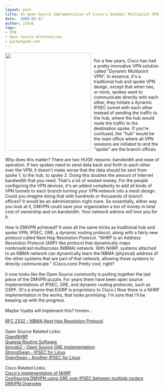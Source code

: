 ```yaml
---
layout: post
title: An Open Source Implementation of Cisco's Dynamic Multipoint VPN (DMVPN)
date: '2009-05-31'
author: jtdub
tags:
- VPN
- Open Source Alternatives
- packetgeek.net
---
```

<a href="/images/dmvpn.png">
 <img alt="" border="0" id="BLOGGER_PHOTO_ID_5342101414570795810" src="/images/dmvpn.png" style="float:left; margin:0 10px 10px 0;cursor:pointer; cursor:hand;width: 280px; height: 320px;"/>
</a>
<br/>
For a few years, Cisco has had a pretty innovative VPN solution called "Dynamic Multipoint VPN". In essence, it's a traditional hub and spoke VPN design, except that when two, or more, spokes want to communicate directly with each other, they initiate a dynamic IPSEC tunnel with each other instead of sending the traffic to the hub, where the hub would route the traffic to the destination spoke. If you're confused, the "hub" would be the main office where all VPN sessions are initiated to and the "spoke" are the branch offices.
<br/>
<br/>
Why does this matter? There are two HUGE reasons: bandwidth and ease of operation. If two spokes need to send data back and forth to each other over the VPN, it doesn't make sense that the data should be sent from spoke 1, to the hub, to spoke 2. Doing this doubles the amount of Internet bandwidth that you need. That's a lot of wasted money. For the people configuring the VPN devices, it's an added complexity to add all kinds of VPN tunnels to each branch turning your VPN network into a mesh design. Could you imagine doing that with hundreds or thousands of branch offices? It would be an administration night mare. So essentially, either way you look at it, DMVPN could save your organization a ton of money in total cost of ownership and on bandwidth. Your network admins will love you for it.
<br/>
<br/>
How is DMVPN achieved? It uses all the same tricks as traditional hub and spoke VPN; IPSEC, GRE, a dynamic routing protocol, along with a fairly new protocol called Next Hop Resolution Protocol. "NHRP is an Address Resolution Protocol (ARP)-like protocol that dynamically maps nonbroadcast multiaccess (NBMA) network. With NHRP, systems attached to an NBMA network can dynamically learn the NBMA (physical) address of the other systems that are part of that network, allowing these systems to directly communicate." (Cisco.com) Pretty cool, right?
<br/>
<br/>
It now looks like the Open Source community is putting together the last piece of the DMVPN puzzle. For years there have been open source implementations of IPSEC, GRE, and dynamic routing protocols, such as OSPF. (It's a shame that EIGRP is proprietary to Cisco.) Now there is a NHRP implementation in the works, that looks promising. I'm sure that I'll be keeping up with the progress.
<br/>
<br/>
Maybe Vyatta will implement this? hmmm...
<br/>
<br/>
<a href="http://www.faqs.org/rfcs/rfc2332.html">
 RFC 2332 - NBMA Next Hop Resolution Protocol
</a>
<br/>
<br/>
Open Source Related Links:
<br/>
<a href="http://sourceforge.net/projects/opennhrp">
 OpenNHRP
</a>
<br/>
<a href="http://www.quagga.net/">
 Quagga Routing Software
</a>
<br/>
<a href="http://www.linuxfoundation.org/en/Net%3AIproute2">
 Iproute2 - Open Source GRE implementation
</a>
<br/>
<a href="http://www.strongswan.org/">
 StrongSwan - IPSEC for Linux
</a>
<br/>
<a href="http://www.openswan.org/">
 OpenSwan - Another IPSEC for Linux
</a>
<br/>
<br/>
Cisco Related Links:
<br/>
<a href="http://www.cisco.com/en/US/docs/ios/12_4/ip_addr/configuration/guide/hadnhrp_ps6350_TSD_Products_Configuration_Guide_Chapter.html">
 Cisco's implementation of NHRP
</a>
<br/>
<a href="http://www.cisco.com/en/US/tech/tk583/tk372/technologies_configuration_example09186a008014bcd7.shtml">
 Configuring DMVPN using GRE over IPSEC between multiple routers
</a>
<br/>
<a href="http://www.cisco.com/en/US/prod/collateral/iosswrel/ps6537/ps6586/ps6635/ps6658/DMVPN_Overview.pdf">
 DMVPN Overview
</a>